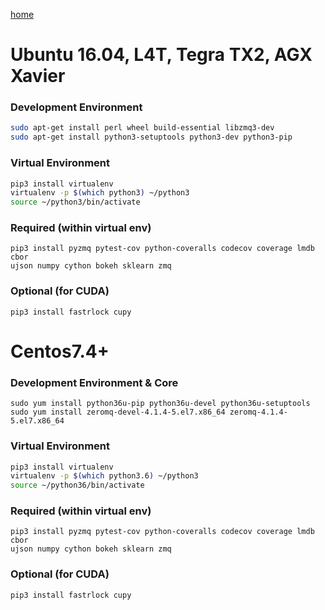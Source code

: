 [home](https://github.com/kelceydamage/rtl/blob/master/README.md)
# Ubuntu 16.04, L4T, Tegra TX2, AGX Xavier

### Development Environment
```bash
sudo apt-get install perl wheel build-essential libzmq3-dev
sudo apt-get install python3-setuptools python3-dev python3-pip
```

### Virtual Environment
```bash
pip3 install virtualenv
virtualenv -p $(which python3) ~/python3
source ~/python3/bin/activate
```

### Required (within virtual env)
```
pip3 install pyzmq pytest-cov python-coveralls codecov coverage lmdb cbor 
ujson numpy cython bokeh sklearn zmq
```

### Optional (for CUDA)
```
pip3 install fastrlock cupy
```

# Centos7.4+

### Development Environment & Core
```
sudo yum install python36u-pip python36u-devel python36u-setuptools
sudo yum install zeromq-devel-4.1.4-5.el7.x86_64 zeromq-4.1.4-5.el7.x86_64
```

### Virtual Environment
```bash
pip3 install virtualenv
virtualenv -p $(which python3.6) ~/python3
source ~/python36/bin/activate
```

### Required (within virtual env)
```
pip3 install pyzmq pytest-cov python-coveralls codecov coverage lmdb cbor 
ujson numpy cython bokeh sklearn zmq
```

### Optional (for CUDA)
```
pip3 install fastrlock cupy
```
